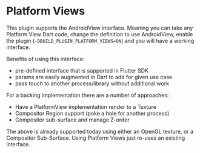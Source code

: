 # Platform Views

This plugin supports the AndroidView interface.  Meaning you can take any Platform View Dart code, change the definition to use AndroidView, enable the plugin (`-DBUILD_PLUGIN_PLATFORM_VIEWS=ON`) and you will have a working interface.

Benefits of using this interface:
* pre-defined interface that is supported in Flutter SDK
* params are easily augmented in Dart to add for given use case
* pass touch to another process/library without additional work

For a backing implementation there are a number of approaches:
* Have a PlatformView implementation render to a Texture
* Compositor Region support (poke a hole for another process)
* Compositor sub-surface and manage Z-order

The above is already supported today using either an OpenGL texture, or a Compositor Sub-Surface.  Using Platform Views just re-uses an existing interface.
